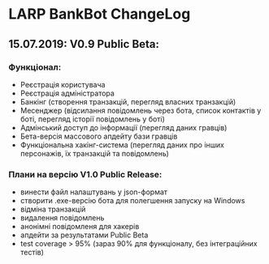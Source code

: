 # LARP BankBot ChangeLog

## 15.07.2019: V0.9 Public Beta:
### Функціонал:
- Реєстрація користувача
- Реєстрація адміністратора
- Банкінг (створення транзакцій, перегляд власних транзакцій)
- Месенджер (відсилання повідомлень через бота, список контактів у боті, перегляд історії повідомлень у боті)
- Адмінський доступ до інформації (перегляд даних гравців)
- Бета-версія массового апдейту бази гравців
- Функціональна хакінг-система (перегляд даних про інших персонажів, їх транзакцій та повідомлень)

### Плани на версію V1.0 Public Release:
- винести файл налаштувань у json-формат
- створити .exe-версію бота для полегшення запуску на Windows
- відміна транзакцій
- видалення повідомлень
- анонімні повідомленя для хакерів
- апдейти за результатами Public Beta
- test coverage > 95% (зараз 90% для функціоналу, без інтеграційних тестів)
